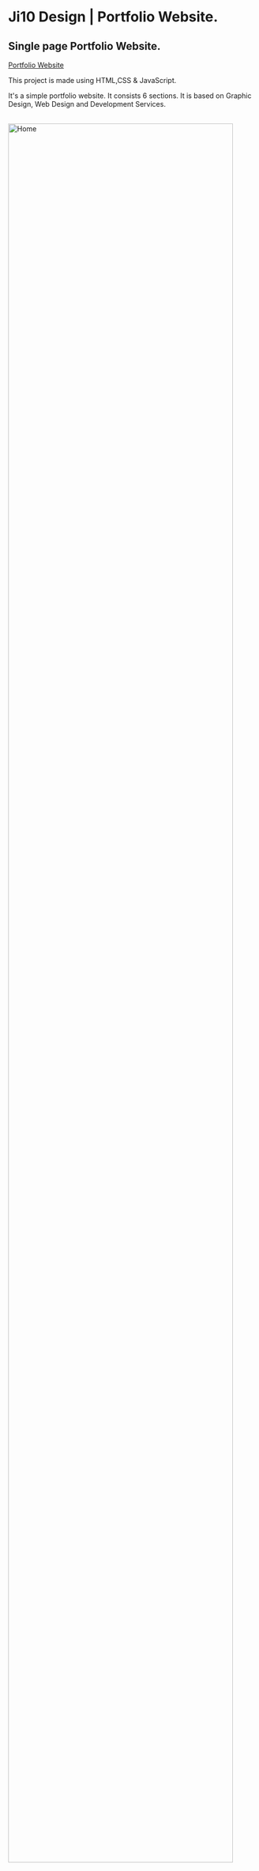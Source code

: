 # Ji10 Design | Portfolio Website.
##  Single page Portfolio Website. 

[Portfolio Website](https://bit.ly/Ji10Design)

This project is made using HTML,CSS &amp; JavaScript.

It's a simple portfolio website. It consists 6 sections.
It is based on Graphic Design, Web Design and Development Services.
<br><br>

<img src="https://github.com/ji10raj/Single-Page-Portfolio-Website/blob/main/Screenshots/Home.PNG" width=95% alt="Home">
<img src="https://github.com/ji10raj/Single-Page-Portfolio-Website/blob/main/Screenshots/Services.PNG" width=95% alt="Services">
<img src="https://github.com/ji10raj/Single-Page-Portfolio-Website/blob/main/Screenshots/projects.PNG" width=95% alt="Projects">
<img src="https://github.com/ji10raj/Single-Page-Portfolio-Website/blob/main/Screenshots/about.PNG" width=95% alt="About">
<img src="https://github.com/ji10raj/Single-Page-Portfolio-Website/blob/main/Screenshots/contact.PNG" width=95% alt="Contact">
<img src="https://github.com/ji10raj/Single-Page-Portfolio-Website/blob/main/Screenshots/footer.png" width=95% alt="Footer">
<br><br>

<b>Coded and Designed by [Jiten](https://github.com/Ji10raj) </b>

